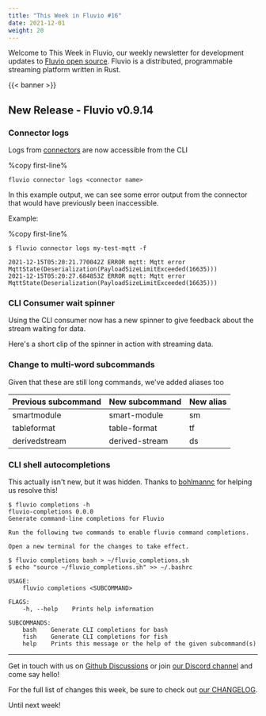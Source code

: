 ```yaml
---
title: "This Week in Fluvio #16"
date: 2021-12-01
weight: 20
---
```

Welcome to This Week in Fluvio, our weekly newsletter
for development updates to [Fluvio open source]. Fluvio is a distributed,
programmable streaming platform written in Rust.

{{< banner >}}

## New Release - Fluvio v0.9.14

### Connector logs
Logs from [connectors](/connectors) are now accessible from the CLI

%copy first-line%
```shell
fluvio connector logs <connector name>
```

In this example output, we can see some error output from the connector that would have previously been inaccessible.

Example:

%copy first-line%
```shell
$ fluvio connector logs my-test-mqtt -f

2021-12-15T05:20:21.770042Z ERROR mqtt: Mqtt error MqttState(Deserialization(PayloadSizeLimitExceeded(16635)))
2021-12-15T05:20:27.684853Z ERROR mqtt: Mqtt error MqttState(Deserialization(PayloadSizeLimitExceeded(16635)))
```

### CLI Consumer wait spinner

Using the CLI consumer now has a new spinner to give feedback about the stream waiting for data.

Here's a short clip of the spinner in action with streaming data.

<script id="asciicast-pxtVvacxOTE3XWCQFzTCW3DLy" src="https://asciinema.org/a/pxtVvacxOTE3XWCQFzTCW3DLy.js" async></script>

### Change to multi-word subcommands

Given that these are still long commands, we've added aliases too


| Previous subcommand | New subcommand | New alias |
|---------------------|----------------|-----------|
| smartmodule         | smart-module   | sm        |
| tableformat         | table-format   | tf        |
| derivedstream       | derived-stream | ds        |

### CLI shell autocompletions
This actually isn't new, but it was hidden. Thanks to [bohlmannc](https://github.com/bohlmannc) for helping us resolve this!

```
$ fluvio completions -h
fluvio-completions 0.0.0
Generate command-line completions for Fluvio

Run the following two commands to enable fluvio command completions.

Open a new terminal for the changes to take effect.

$ fluvio completions bash > ~/fluvio_completions.sh 
$ echo "source ~/fluvio_completions.sh" >> ~/.bashrc

USAGE:
    fluvio completions <SUBCOMMAND>

FLAGS:
    -h, --help    Prints help information

SUBCOMMANDS:
    bash    Generate CLI completions for bash
    fish    Generate CLI completions for fish
    help    Prints this message or the help of the given subcommand(s)
```

---

Get in touch with us on [Github Discussions] or join [our Discord channel] and come say hello!

For the full list of changes this week, be sure to check out [our CHANGELOG].

Until next week!

[Fluvio open source]: https://github.com/infinyon/fluvio
[our CHANGELOG]: https://github.com/infinyon/fluvio/blob/master/CHANGELOG.md
[our Discord channel]: https://discordapp.com/invite/bBG2dTz
[Github Discussions]: https://github.com/infinyon/fluvio/discussions